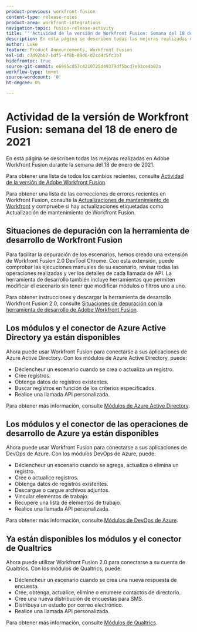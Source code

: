 ```yaml
---
product-previous: workfront-fusion
content-type: release-notes
product-area: workfront-integrations
navigation-topic: fusion-release-activity
title: '''Actividad de la versión de Workfront Fusion: Semana del 18 de enero de 2021"'
description: En esta página se describen todas las mejoras realizadas en Adobe Workfront Fusion durante la semana del 18 de enero de 2021.
author: Luke
feature: Product Announcements, Workfront Fusion
exl-id: c7d92bb7-bdf5-4f8b-89d6-d2cd4c5fc3b7
hidefromtoc: true
source-git-commit: e6995cd57c4210725d49379df5bcd7e93ce4b02a
workflow-type: tm+mt
source-wordcount: '0'
ht-degree: 0%

---
```


# Actividad de la versión de Workfront Fusion: semana del 18 de enero de 2021

En esta página se describen todas las mejoras realizadas en Adobe Workfront Fusion durante la semana del 18 de enero de 2021.

Para obtener una lista de todos los cambios recientes, consulte [Actividad de la versión de Adobe Workfront Fusion](../../../product-announcements/product-releases/fusion-release-activity/fusion-release-activity.md).

Para obtener una lista de las correcciones de errores recientes en Workfront Fusion, consulte la [Actualizaciones de mantenimiento de Workfront](https://experienceleague.adobe.com/docs/workfront-known-issues/releases/current-updates.html) y compruebe si hay actualizaciones etiquetadas como Actualización de mantenimiento de Workfront Fusion.

## Situaciones de depuración con la herramienta de desarrollo de Workfront Fusion

Para facilitar la depuración de los escenarios, hemos creado una extensión de Workfront Fusion 2.0 DevTool Chrome. Con esta extensión, puede comprobar las ejecuciones manuales de su escenario, revisar todas las operaciones realizadas y ver los detalles de cada llamada de API. La herramienta de desarrollo también incluye herramientas que permiten modificar el escenario sin tener que modificar módulos o filtros uno a uno.

Para obtener instrucciones y descargar la herramienta de desarrollo Workfront Fusion 2.0, consulte [Situaciones de depuración con la herramienta de desarrollo de Adobe Workfront Fusion](../../../workfront-fusion/scenarios/debug-scenarios-with-dev-tool.md).

## Los módulos y el conector de Azure Active Directory ya están disponibles

Ahora puede usar Workfront Fusion para conectarse a sus aplicaciones de Azure Active Directory. Con los módulos de Azure Active Directory, puede:

* Déclencheur un escenario cuando se crea o actualiza un registro.
* Cree registros.
* Obtenga datos de registros existentes.
* Buscar registros en función de los criterios especificados.
* Realice una llamada API personalizada.

Para obtener más información, consulte [Módulos de Azure Active Directory](../../../workfront-fusion/apps-and-their-modules/azure-ad-modules.md).

## Los módulos y el conector de las operaciones de desarrollo de Azure ya están disponibles

Ahora puede usar Workfront Fusion para conectarse a sus aplicaciones de DevOps de Azure. Con los módulos DevOps de Azure, puede:

* Déclencheur un escenario cuando se agrega, actualiza o elimina un registro.
* Cree o actualice registros.
* Obtenga datos de registros existentes.
* Descargue o cargue archivos adjuntos.
* Vincular elementos de trabajo.
* Recupere una lista de elementos de trabajo.
* Realice una llamada API personalizada.

Para obtener más información, consulte [Módulos de DevOps de Azure](../../../workfront-fusion/apps-and-their-modules/azure-dev-ops.md).

## Ya están disponibles los módulos y el conector de Qualtrics

Ahora puede utilizar Workfront Fusion 2.0 para conectarse a su cuenta de Qualtrics. Con los módulos de Qualtrics, puede:

* Déclencheur un escenario cuando se crea una nueva respuesta de encuesta.
* Cree, obtenga, actualice, elimine o enumere contactos de directorio.
* Cree una nueva distribución de encuestas para SMS.
* Distribuya un estudio por correo electrónico.
* Realice una llamada API personalizada.

Para obtener más información, consulte [Módulos de Qualtrics](../../../workfront-fusion/apps-and-their-modules/qualtrics-modules.md).
